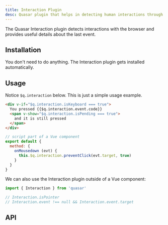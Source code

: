 ```yaml
---
title: Interaction Plugin
desc: Quasar plugin that helps in detecting human interactions through Javascript code.
---
```

The Quasar Interaction plugin detects interactions with the browser and provides useful details about the last event.

## Installation
You don't need to do anything. The Interaction plugin gets installed automatically.

## Usage
Notice `$q.interaction` below. This is just a simple usage example.

```html
<div v-if="$q.interaction.isKeyboard === true">
  You pressed {{$q.interaction.event.code}}
  <span v-show="$q.interaction.isPending === true">
    and it is still pressed
  </span>
</div>
```

```js
// script part of a Vue component
export default {
  method: {
    onMousedown (evt) {
      this.$q.interaction.preventClick(evt.target, true)
    }
  }
}
```

We can also use the Interaction plugin outside of a Vue component:
```js
import { Interaction } from 'quasar'

// Interaction.isPointer
// Interaction.event !== null && Interaction.event.target
```

## API
<doc-api file="Interaction" />
